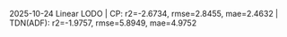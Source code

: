 2025-10-24 Linear LODO | CP: r2=-2.6734, rmse=2.8455, mae=2.4632 | TDN(ADF): r2=-1.9757, rmse=5.8949, mae=4.9752
